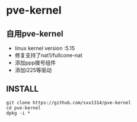# pve-kernel

## 自用pve-kernel 
- linux kernel version :5.15
- 修复支持了nat1/fullcone-nat
- 添加ppp拨号组件
- 添加i225等驱动

## INSTALL
```
git clone https://github.com/sxx1314/pve-kernel
cd pve-kernel
dpkg -i *
```
